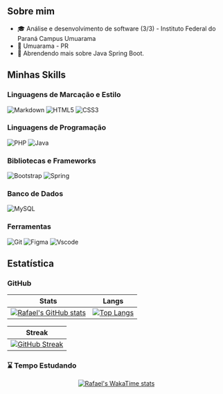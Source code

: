 ## Sobre mim

- 🎓 Análise e desenvolvimento de software (3/3) - Instituto Federal do Paraná Campus Umuarama
- 📍 Umuarama - PR
- 🌱 Abrendendo mais sobre Java Spring Boot.

## Minhas Skills

### Linguagens de Marcação e Estilo

![Markdown](https://img.shields.io/badge/Markdown-000?style=for-the-badge&logo=markdown)
![HTML5](https://img.shields.io/badge/HTML5-E34F26?style=for-the-badge&logo=html5&logoColor=white)
![CSS3](https://img.shields.io/badge/CSS3-1572B6?style=for-the-badge&logo=css3&logoColor=white)

### Linguagens de Programação

![PHP](https://img.shields.io/badge/PHP-777BB4?style=for-the-badge&logo=php&logoColor=white)
![Java](https://img.shields.io/badge/java-%23ED8B00.svg?style=for-the-badge&logo=openjdk&logoColor=white)

### Bibliotecas e Frameworks

![Bootstrap](https://img.shields.io/badge/-boostrap-0D1117?style=for-the-badge&logo=bootstrap&labelColor=0D1117)
![Spring](https://img.shields.io/badge/spring-%236DB33F.svg?style=for-the-badge&logo=spring&logoColor=white)

### Banco de Dados

![MySQL](https://img.shields.io/badge/MySQL-00000F?style=for-the-badge&logo=mysql&logoColor=white)

### Ferramentas

![Git](https://img.shields.io/badge/GIT-E44C30?style=for-the-badge&logo=git&logoColor=white)
![Figma](https://img.shields.io/badge/Figma-696969?style=for-the-badge&logo=figma&logoColor=figma)
![Vscode](https://img.shields.io/badge/Vscode-007ACC?style=for-the-badge&logo=visual-studio-code&logoColor=white)

## Estatística

### GitHub

<center>

| Stats                                                                                                                                                                             | Langs                                                                                                                                                                           |
| --------------------------------------------------------------------------------------------------------------------------------------------------------------------------------- | ------------------------------------------------------------------------------------------------------------------------------------------------------------------------------- |
| [![Rafael's GitHub stats](https://github-readme-stats-three-alpha-66.vercel.app/api?username=Rafael-de-Sa&show_icons=true&theme=tokyonight)](https://github.com/anuraghazra/github-readme-stats) | [![Top Langs](https://github-readme-stats-three-alpha-66.vercel.app/api/top-langs/?username=Rafael-de-Sa&theme=tokyonight&layout=compact)](https://github.com/anuraghazra/github-readme-stats) |

| Streak                                                                                                                                                 |
| ------------------------------------------------------------------------------------------------------------------------------------------------------ |
| [![GitHub Streak](https://streak-stats.demolab.com/?user=Rafael-de-Sa&theme=bear&background=000&border=30A3DC&dates=FFF)](https://git.io/streak-stats) |

</center>

### ⌛ Tempo Estudando

<center>

[![Rafael's WakaTime stats](https://github-readme-stats-three-alpha-66.vercel.app/api/wakatime?username=rafaeldesa&theme=tokyonight&hide=markdown&langs_count=5&display_format=percent)](https://github.com/anuraghazra/github-readme-stats)

</center>
